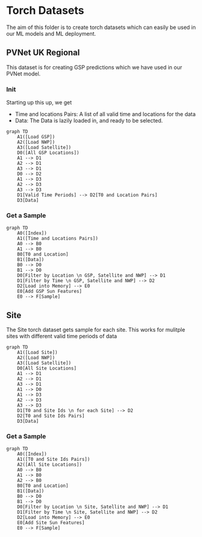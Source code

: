 # Torch Datasets

The aim of this folder is to create torch datasets which can easily be used in our ML models and ML deployment.

## PVNet UK Regional

This dataset is for creating GSP predictions which we have used in our PVNet model.

### Init

Starting up this up, we get
- Time and locations Pairs: A list of all valid time and locations for the data
- Data: The Data is lazily loaded in, and ready to be selected. 

```mermaid
graph TD
    A1([Load GSP])
    A2([Load NWP])
    A3([Load Satellite])
    D0([All GSP Locations])
    A1 --> D1
    A2 --> D1
    A3 --> D1
    D0 --> D2
    A1 --> D3
    A2 --> D3
    A3 --> D3
    D1[Valid Time Periods] --> D2[T0 and Location Pairs]
    D3[Data]
```
### Get a Sample

```mermaid
graph TD
    A0([Index])
    A1([Time and Locations Pairs])
    A0 --> B0
    A1 --> B0
    B0[T0 and Location]
    B1([Data])
    B0 --> D0
    B1 --> D0
    D0[Filter by Location \n GSP, Satellite and NWP] --> D1
    D1[Filter by Time \n GSP, Satellite and NWP] --> D2
    D2[Load into Memory] --> E0
    E0[Add GSP Sun Features]
    E0 --> F[Sample]
```

## Site
The Site torch dataset gets sample for each site. 
This works for mulitple sites with different valid time periods of data

```mermaid
graph TD
    A1([Load Site])
    A2([Load NWP])
    A3([Load Satellite])
    D0[All Site Locations]
    A1 --> D1
    A2 --> D1
    A3 --> D1
    A1 --> D0
    A1 --> D3
    A2 --> D3
    A3 --> D3
    D1[T0 and Site Ids \n for each Site] --> D2
    D2[T0 and Site Ids Pairs]
    D3[Data]
```

### Get a Sample

```mermaid
graph TD
    A0([Index])
    A1([T0 and Site Ids Pairs])
    A2([All Site Locations])
    A0 --> B0
    A1 --> B0
    A2 --> B0
    B0[T0 and Location]
    B1([Data])
    B0 --> D0
    B1 --> D0
    D0[Filter by Location \n Site, Satellite and NWP] --> D1
    D1[Filter by Time \n Site, Satellite and NWP] --> D2
    D2[Load into Memory] --> E0
    E0[Add Site Sun Features]
    E0 --> F[Sample]
```